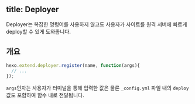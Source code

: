 title: Deployer
---
Deployer는 복잡한 명령어를 사용하지 않고도 사용자가 사이트를 원격 서버에 빠르게 deploy할 수 있게 도와줍니다.

## 개요

``` js
hexo.extend.deployer.register(name, function(args){
  // ...
});
```

`args`인자는 사용자가 터미널을 통해 입력한 값은 물론 `_config.yml` 파일 내의 `deploy` 값도 포함하여 함수 내로 전달됩니다.
